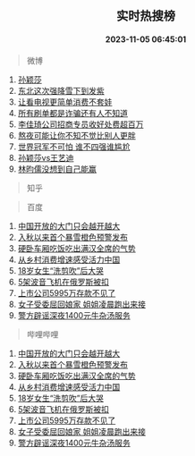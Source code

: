 <div align="center"><h2>实时热搜榜</h2><h4>2023-11-05 06:45:01</h4></div>

> 微博  

1. [孙颖莎](https://s.weibo.com/weibo?q=%E5%AD%99%E9%A2%96%E8%8E%8E&t=31&band_rank=1&Refer=top)<br />
2. [东北这次强降雪下到发紫](https://s.weibo.com/weibo?q=%23%E4%B8%9C%E5%8C%97%E8%BF%99%E6%AC%A1%E5%BC%BA%E9%99%8D%E9%9B%AA%E4%B8%8B%E5%88%B0%E5%8F%91%E7%B4%AB%23&t=31&band_rank=2&Refer=top)<br />
3. [让看电视更简单消费不套娃](https://s.weibo.com/weibo?q=%23%E8%AE%A9%E7%9C%8B%E7%94%B5%E8%A7%86%E6%9B%B4%E7%AE%80%E5%8D%95%E6%B6%88%E8%B4%B9%E4%B8%8D%E5%A5%97%E5%A8%83%23&t=31&band_rank=3&Refer=top)<br />
4. [所有刷单都是诈骗还有人不知道](https://s.weibo.com/weibo?q=%23%E6%89%80%E6%9C%89%E5%88%B7%E5%8D%95%E9%83%BD%E6%98%AF%E8%AF%88%E9%AA%97%E8%BF%98%E6%9C%89%E4%BA%BA%E4%B8%8D%E7%9F%A5%E9%81%93%23&t=31&band_rank=4&Refer=top)<br />
5. [李佳琦公司招商专员收好处费超百万](https://s.weibo.com/weibo?q=%23%E6%9D%8E%E4%BD%B3%E7%90%A6%E5%85%AC%E5%8F%B8%E6%8B%9B%E5%95%86%E4%B8%93%E5%91%98%E6%94%B6%E5%A5%BD%E5%A4%84%E8%B4%B9%E8%B6%85%E7%99%BE%E4%B8%87%23&t=31&band_rank=5&Refer=top)<br />
6. [熬夜可能让你不知不觉比别人更胖](https://s.weibo.com/weibo?q=%23%E7%86%AC%E5%A4%9C%E5%8F%AF%E8%83%BD%E8%AE%A9%E4%BD%A0%E4%B8%8D%E7%9F%A5%E4%B8%8D%E8%A7%89%E6%AF%94%E5%88%AB%E4%BA%BA%E6%9B%B4%E8%83%96%23&t=31&band_rank=6&Refer=top)<br />
7. [世界冠军不可怕 谁不四强谁尴尬](https://s.weibo.com/weibo?q=%E4%B8%96%E7%95%8C%E5%86%A0%E5%86%9B%E4%B8%8D%E5%8F%AF%E6%80%95%20%E8%B0%81%E4%B8%8D%E5%9B%9B%E5%BC%BA%E8%B0%81%E5%B0%B4%E5%B0%AC&t=31&band_rank=7&Refer=top)<br />
8. [孙颖莎vs王艺迪](https://s.weibo.com/weibo?q=%E5%AD%99%E9%A2%96%E8%8E%8Evs%E7%8E%8B%E8%89%BA%E8%BF%AA&t=31&band_rank=8&Refer=top)<br />
9. [林昀儒没想到自己能赢](https://s.weibo.com/weibo?q=%E6%9E%97%E6%98%80%E5%84%92%E6%B2%A1%E6%83%B3%E5%88%B0%E8%87%AA%E5%B7%B1%E8%83%BD%E8%B5%A2&t=31&band_rank=9&Refer=top)<br />

> 知乎  


> 百度  

1. [中国开放的大门只会越开越大](https://www.baidu.com/s?wd=%E4%B8%AD%E5%9B%BD%E5%BC%80%E6%94%BE%E7%9A%84%E5%A4%A7%E9%97%A8%E5%8F%AA%E4%BC%9A%E8%B6%8A%E5%BC%80%E8%B6%8A%E5%A4%A7&sa=fyb_news&rsv_dl=fyb_news)<br />
2. [入秋以来首个暴雪橙色预警发布](https://www.baidu.com/s?wd=%E5%85%A5%E7%A7%8B%E4%BB%A5%E6%9D%A5%E9%A6%96%E4%B8%AA%E6%9A%B4%E9%9B%AA%E6%A9%99%E8%89%B2%E9%A2%84%E8%AD%A6%E5%8F%91%E5%B8%83&sa=fyb_news&rsv_dl=fyb_news)<br />
3. [硬卧车厢吃饭吃出满汉全席的气势](https://www.baidu.com/s?wd=%E7%A1%AC%E5%8D%A7%E8%BD%A6%E5%8E%A2%E5%90%83%E9%A5%AD%E5%90%83%E5%87%BA%E6%BB%A1%E6%B1%89%E5%85%A8%E5%B8%AD%E7%9A%84%E6%B0%94%E5%8A%BF&sa=fyb_news&rsv_dl=fyb_news)<br />
4. [从乡村消费增速感受活力中国](https://www.baidu.com/s?wd=%E4%BB%8E%E4%B9%A1%E6%9D%91%E6%B6%88%E8%B4%B9%E5%A2%9E%E9%80%9F%E6%84%9F%E5%8F%97%E6%B4%BB%E5%8A%9B%E4%B8%AD%E5%9B%BD&sa=fyb_news&rsv_dl=fyb_news)<br />
5. [18岁女生“洗剪吹”后大哭](https://www.baidu.com/s?wd=18%E5%B2%81%E5%A5%B3%E7%94%9F%E2%80%9C%E6%B4%97%E5%89%AA%E5%90%B9%E2%80%9D%E5%90%8E%E5%A4%A7%E5%93%AD&sa=fyb_news&rsv_dl=fyb_news)<br />
6. [5架波音飞机在俄罗斯被扣](https://www.baidu.com/s?wd=5%E6%9E%B6%E6%B3%A2%E9%9F%B3%E9%A3%9E%E6%9C%BA%E5%9C%A8%E4%BF%84%E7%BD%97%E6%96%AF%E8%A2%AB%E6%89%A3&sa=fyb_news&rsv_dl=fyb_news)<br />
7. [上市公司5995万存款不见了](https://www.baidu.com/s?wd=%E4%B8%8A%E5%B8%82%E5%85%AC%E5%8F%B85995%E4%B8%87%E5%AD%98%E6%AC%BE%E4%B8%8D%E8%A7%81%E4%BA%86&sa=fyb_news&rsv_dl=fyb_news)<br />
8. [女子受委屈回娘家 姐姐凌晨跑出来接](https://www.baidu.com/s?wd=%E5%A5%B3%E5%AD%90%E5%8F%97%E5%A7%94%E5%B1%88%E5%9B%9E%E5%A8%98%E5%AE%B6+%E5%A7%90%E5%A7%90%E5%87%8C%E6%99%A8%E8%B7%91%E5%87%BA%E6%9D%A5%E6%8E%A5&sa=fyb_news&rsv_dl=fyb_news)<br />
9. [警方辟谣深夜1400元牛杂汤服务](https://www.baidu.com/s?wd=%E8%AD%A6%E6%96%B9%E8%BE%9F%E8%B0%A3%E6%B7%B1%E5%A4%9C1400%E5%85%83%E7%89%9B%E6%9D%82%E6%B1%A4%E6%9C%8D%E5%8A%A1&sa=fyb_news&rsv_dl=fyb_news)<br />

> 哔哩哔哩  

1. [中国开放的大门只会越开越大](https://www.baidu.com/s?wd=%E4%B8%AD%E5%9B%BD%E5%BC%80%E6%94%BE%E7%9A%84%E5%A4%A7%E9%97%A8%E5%8F%AA%E4%BC%9A%E8%B6%8A%E5%BC%80%E8%B6%8A%E5%A4%A7&sa=fyb_news&rsv_dl=fyb_news)<br />
2. [入秋以来首个暴雪橙色预警发布](https://www.baidu.com/s?wd=%E5%85%A5%E7%A7%8B%E4%BB%A5%E6%9D%A5%E9%A6%96%E4%B8%AA%E6%9A%B4%E9%9B%AA%E6%A9%99%E8%89%B2%E9%A2%84%E8%AD%A6%E5%8F%91%E5%B8%83&sa=fyb_news&rsv_dl=fyb_news)<br />
3. [硬卧车厢吃饭吃出满汉全席的气势](https://www.baidu.com/s?wd=%E7%A1%AC%E5%8D%A7%E8%BD%A6%E5%8E%A2%E5%90%83%E9%A5%AD%E5%90%83%E5%87%BA%E6%BB%A1%E6%B1%89%E5%85%A8%E5%B8%AD%E7%9A%84%E6%B0%94%E5%8A%BF&sa=fyb_news&rsv_dl=fyb_news)<br />
4. [从乡村消费增速感受活力中国](https://www.baidu.com/s?wd=%E4%BB%8E%E4%B9%A1%E6%9D%91%E6%B6%88%E8%B4%B9%E5%A2%9E%E9%80%9F%E6%84%9F%E5%8F%97%E6%B4%BB%E5%8A%9B%E4%B8%AD%E5%9B%BD&sa=fyb_news&rsv_dl=fyb_news)<br />
5. [18岁女生“洗剪吹”后大哭](https://www.baidu.com/s?wd=18%E5%B2%81%E5%A5%B3%E7%94%9F%E2%80%9C%E6%B4%97%E5%89%AA%E5%90%B9%E2%80%9D%E5%90%8E%E5%A4%A7%E5%93%AD&sa=fyb_news&rsv_dl=fyb_news)<br />
6. [5架波音飞机在俄罗斯被扣](https://www.baidu.com/s?wd=5%E6%9E%B6%E6%B3%A2%E9%9F%B3%E9%A3%9E%E6%9C%BA%E5%9C%A8%E4%BF%84%E7%BD%97%E6%96%AF%E8%A2%AB%E6%89%A3&sa=fyb_news&rsv_dl=fyb_news)<br />
7. [上市公司5995万存款不见了](https://www.baidu.com/s?wd=%E4%B8%8A%E5%B8%82%E5%85%AC%E5%8F%B85995%E4%B8%87%E5%AD%98%E6%AC%BE%E4%B8%8D%E8%A7%81%E4%BA%86&sa=fyb_news&rsv_dl=fyb_news)<br />
8. [女子受委屈回娘家 姐姐凌晨跑出来接](https://www.baidu.com/s?wd=%E5%A5%B3%E5%AD%90%E5%8F%97%E5%A7%94%E5%B1%88%E5%9B%9E%E5%A8%98%E5%AE%B6+%E5%A7%90%E5%A7%90%E5%87%8C%E6%99%A8%E8%B7%91%E5%87%BA%E6%9D%A5%E6%8E%A5&sa=fyb_news&rsv_dl=fyb_news)<br />
9. [警方辟谣深夜1400元牛杂汤服务](https://www.baidu.com/s?wd=%E8%AD%A6%E6%96%B9%E8%BE%9F%E8%B0%A3%E6%B7%B1%E5%A4%9C1400%E5%85%83%E7%89%9B%E6%9D%82%E6%B1%A4%E6%9C%8D%E5%8A%A1&sa=fyb_news&rsv_dl=fyb_news)<br />
